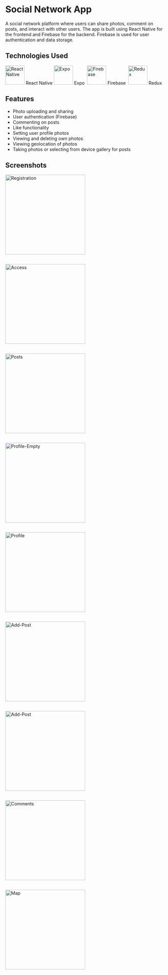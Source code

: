 # Social Network App

A social network platform where users can share photos, comment on posts, and interact with other
users. The app is built using React Native for the frontend and Firebase for the backend. Firebase is
used for user authentication and data storage.

## Technologies Used

<img src="./assets/screen/react-native.png" width="60" height="60" alt="React Native">&nbsp;React&nbsp;Native
<img src="./assets/screen/expo-svgrepo-com.svg" width="60" height="60" alt="Expo">&nbsp;Expo&nbsp;
<img src="./assets/screen/firebase.svg" width="60" height="60" alt="Firebase">&nbsp;Firebase&nbsp;
<img src="./assets/screen/redux.svg" width="60" height="60" alt="Redux">&nbsp;Redux&nbsp;

## Features

- Photo uploading and sharing
- User authentication (Firebase)
- Commenting on posts
- Like functionality
- Setting user profile photos
- Viewing and deleting own photos
- Viewing geolocation of photos
- Taking photos or selecting from device gallery for posts

## Screenshots

<div style="display: flex; flex-direction: row; flex-wrap:wrap; gap:30px">
<img src="./assets/screen/1Registration.png" alt="Registration" width="250" >
<img src="./assets/screen/2Access.png" alt="Access" width="250" >
<img src="./assets/screen/3Posts.png" alt="Posts" width="250" >
<img src="./assets/screen/4ProfileEmpty.png" alt="Profile-Empty" width="250" >
<img src="./assets/screen/5Profile.png" alt="Profile" width="250" >
<img src="./assets/screen/6AddPost.png" alt="Add-Post" width="250" >
<img src="./assets/screen/7AddPost.png" alt="Add-Post" width="250">
<img src="./assets/screen/8Comments.png" alt="Comments" width="250">
<img src="./assets/screen/9Map.png" alt="Map" width="250">
</div>
